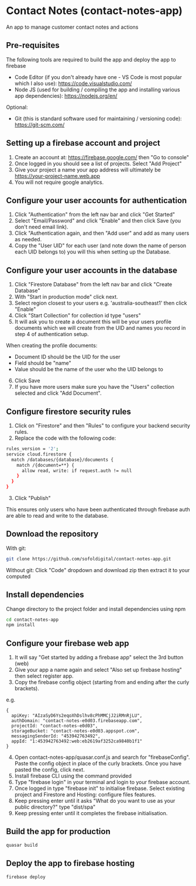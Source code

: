 # Contact Notes (contact-notes-app)

An app to manage customer contact notes and actions

## Pre-requisites

The following tools are required to build the app and deploy the app to firebase

- Code Editor (if you don't already have one - VS Code is most popular which I also use): https://code.visualstudio.com/
- Node JS (used for building / compiling the app and installing various app dependencies): https://nodejs.org/en/

Optional:

- Git (this is standard software used for maintaining / versioning code): https://git-scm.com/

## Setting up a firebase account and project

1. Create an account at: https://firebase.google.com/ then "Go to console"
2. Once logged in you should see a list of projects. Select "Add Project"
3. Give your project a name your app address will ultimately be https://your-project-name.web.app
4. You will not require google analytics.

## Configure your user accounts for authentication

1. Click "Authentication" from the left nav bar and click "Get Started"
2. Select "Email/Password" and click "Enable" and then click Save (you don't need email link).
3. Click "Authentication again, and then "Add user" and add as many users as needed.
4. Copy the "User UID" for each user (and note down the name of person each UID belongs to) you will this when setting up the Database.

## Configure your user accounts in the database

1. Click "Firestore Database" from the left nav bar and click "Create Database"
2. With "Start in production mode" click next.
3. Select region closest to your users e.g. 'australia-southeast1' then click "Enable"
4. Click "Start Collection" for collection id type "users"
5. It will ask you to create a document this will be your users profile documents which we will create from the UID and names you record in step 4 of authentication setup.

When creating the profile documents:

- Document ID should be the UID for the user
- Field should be "name"
- Value should be the name of the user who the UID belongs to

6. Click Save
7. If you have more users make sure you have the "Users" collection selected and click "Add Document".

## Configure firestore security rules

1. Click on "Firestore" and then "Rules" to configure your backend security rules.
2. Replace the code with the following code:

```bash
rules_version = '2';
service cloud.firestore {
  match /databases/{database}/documents {
    match /{document=**} {
      allow read, write: if request.auth != null
    }
  }
}
```
3. Click "Publish"

This ensures only users who have been authenticated through firebase auth are able to read and write to the database.

## Download the repository

With git:

```bash
git clone https://github.com/sofoldigital/contact-notes-app.git
```

Without git:
Click "Code" dropdown and download zip then extract it to your computed

## Install dependencies

Change directory to the project folder and install dependencies using npm

```bash
cd contact-notes-app
npm install
```

## Configure your firebase web app

1. It will say "Get started by adding a firebase app" select the 3rd button (web)
2. Give your app a name again and select "Also set up firebase hosting" then select register app.
3. Copy the firebase config object (starting from and ending after the curly brackets).

e.g.

```
{
  apiKey: "AIzaSyD6Ys2eqoXhDslhv8cPhMMCjJ2iRMnRjLU",
  authDomain: "contact-notes-e0d03.firebaseapp.com",
  projectId: "contact-notes-e0d03",
  storageBucket: "contact-notes-e0d03.appspot.com",
  messagingSenderId: "453942763492",
  appId: "1:453942763492:web:eb2619af3252ca9840b1f1"
}
```

4. Open contact-notes-app/quasar.conf.js and search for "firebaseConfig". Paste the config object in place of the curly brackets. Once you have pasted the config, click next.
5. Install firebase CLI using the command provided
6. Type "firebase login" in your terminal and login to your firebase account.
7. Once logged in type "firebase init" to initialise firebase. Select existing project and Firestore and Hosting: configure files features.
8. Keep pressing enter until it asks "What do you want to use as your public directory?" type "dist/spa"
9. Keep pressing enter until it completes the firebase initialisation.

## Build the app for production

```bash
quasar build
```

## Deploy the app to firebase hosting

```bash
firebase deploy
```
